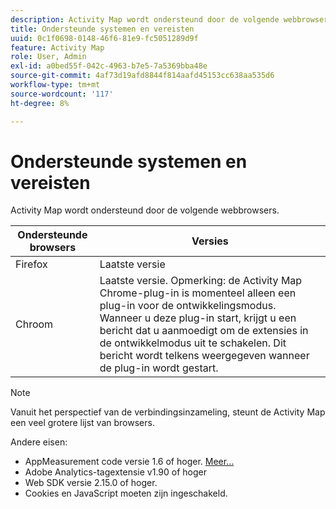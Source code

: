 ```yaml
---
description: Activity Map wordt ondersteund door de volgende webbrowsers.
title: Ondersteunde systemen en vereisten
uuid: 0c1f0698-0148-46f6-81e9-fc5051289d9f
feature: Activity Map
role: User, Admin
exl-id: a0bed55f-042c-4963-b7e5-7a5369bba48e
source-git-commit: 4af73d19afd8844f814aafd45153cc638aa535d6
workflow-type: tm+mt
source-wordcount: '117'
ht-degree: 8%

---
```


# Ondersteunde systemen en vereisten

Activity Map wordt ondersteund door de volgende webbrowsers.

| Ondersteunde browsers | Versies |
|--- |--- |
| Firefox | Laatste versie |
| Chroom | Laatste versie. Opmerking: de Activity Map Chrome-plug-in is momenteel alleen een plug-in voor de ontwikkelingsmodus. Wanneer u deze plug-in start, krijgt u een bericht dat u aanmoedigt om de extensies in de ontwikkelmodus uit te schakelen. Dit bericht wordt telkens weergegeven wanneer de plug-in wordt gestart. |

>[!NOTE]
>
>Vanuit het perspectief van de verbindingsinzameling, steunt de Activity Map een veel grotere lijst van browsers.

Andere eisen:

* AppMeasurement code versie 1.6 of hoger. [Meer...](/help/analyze/activity-map/activitymap-getting-started/activitymap-enable.md)
* Adobe Analytics-tagextensie v1.90 of hoger
* Web SDK versie 2.15.0 of hoger.
* Cookies en JavaScript moeten zijn ingeschakeld.

